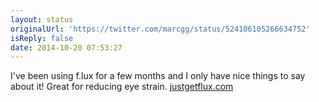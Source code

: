 ```yaml
---
layout: status
originalUrl: 'https://twitter.com/marcgg/status/524106105266634752'
isReply: false
date: 2014-10-20 07:53:27
---
```


I've been using f.lux for a few months and I only have nice things to say about it! Great for reducing eye strain. [justgetflux.com](https://justgetflux.com/)
